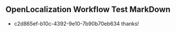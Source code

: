 ## OpenLocalization Workflow Test MarkDown
* c2d865ef-b10c-4392-9e10-7b90b70eb634 thanks!

<!--HONumber=Sep16_HO1-->


